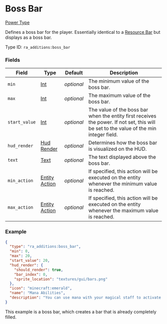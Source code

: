 # Boss Bar
[Power Type](../power_types.md)

Defines a boss bar for the player. Essentially identical to a [Resource Bar](https://origins.readthedocs.io/en/latest/types/power_types/resource/) but displays as a boss bar.

Type ID: `ra_additions:boss_bar`
### Fields
Field | Type | Default | Description
------|------|---------|-------------
`min` | [Int](../data_types/int.md) | _optional_ | The minimum value of the boss bar.
`max` | [Int](../data_types/int.md) | _optional_ | The maximum value of the boss bar.
`start_value` | [Int](../data_types/int.md) | _optional_ | The value of the boss bar when the entity first receives the power. If not set, this will be set to the value of the min integer field.
`hud_render` | [Hud Render](../data_types/hud_render.md) | _optional_ | Determines how the boss bar is visualized on the HUD.
`text` | [Text](../data_types/text.md) | _optional_ | The text displayed above the boss bar.
`min_action` | [Entity Action](../data_types/entity_action.md) | _optional_ | If specified, this action will be executed on the entity whenever the minimum value is reached.
`max_action` | [Entity Action](../data_types/entity_action.md) | _optional_ | If specified, this action will be executed on the entity whenever the maximum value is reached.

### Example
```json
{
  "type": "ra_additions:boss_bar",
  "min": 0,
  "max": 20,
  "start_value": 20,
  "hud_render": {
    "should_render": true,
    "bar_index": 0,
    "sprite_location": "textures/gui/bars.png"
  },
  "icon": "minecraft:emerald",
  "name": "Mana Abilities",
  "description": "You can use mana with your magical staff to activate its powers."
}
```
This example is a boss bar, which creates a bar that is already completely filled.
